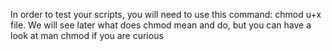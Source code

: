 In order to test your scripts, you will need to use this command: chmod u+x file. We will see later what does chmod mean and do, but you can have a look at man chmod if you are curious
